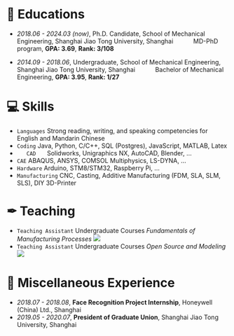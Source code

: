 
# 📖 Educations
- *2018.06 - 2024.03 (now)*, Ph.D. Candidate, School of Mechanical Engineering, Shanghai Jiao Tong University, Shanghai
&emsp;&emsp;&emsp;MD-PhD program, **GPA: 3.69**, **Rank: 3/108**



- *2014.09 - 2018.06*, Undergraduate, School of Mechanical Engineering, Shanghai Jiao Tong University, Shanghai
&emsp;&emsp;&emsp;Bachelor of Mechanical Engineering, **GPA: 3.95**, **Rank: 1/27**

# 💻 Skills
- `` Languages `` Strong reading, writing, and speaking competencies for English and Mandarin Chinese
- ``Coding`` Java, Python, C/C++, SQL (Postgres), JavaScript, MATLAB, Latex
- ``    CAD    `` Solidworks, Unigraphics NX, AutoCAD, Blender, …
- ``CAE`` ABAQUS, ANSYS, COMSOL Multiphysics, LS-DYNA, …
- ``Hardware`` Arduino, STM8/STM32, Raspberry Pi, …
- ``Manufacturing`` CNC, Casting, Additive Manufacturing (FDM, SLA, SLM, SLS), DIY 3D-Printer

# ✒ Teaching

- ``Teaching Assistant`` Undergraduate Courses *Fundamentals of Manufacturing Processes* ![](https://img.shields.io/badge/2019--2023-SJTU-red)
- ``Teaching Assistant`` Undergraduate Courses *Open Source and Modeling* ![](https://img.shields.io/badge/2021--2022-SJTU-red)

# 💬 Miscellaneous Experience

- *2018.07 - 2018.08*, **Face Recognition Project Internship**, Honeywell (China) Ltd., Shanghai
- *2019.05 - 2020.07*, **President of Graduate Union**, Shanghai Jiao Tong University, Shanghai